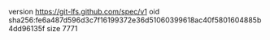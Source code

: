 version https://git-lfs.github.com/spec/v1
oid sha256:fe6a487d596d3c7f16199372e36d51060399618ac40f5801604885b4dd96135f
size 7771
